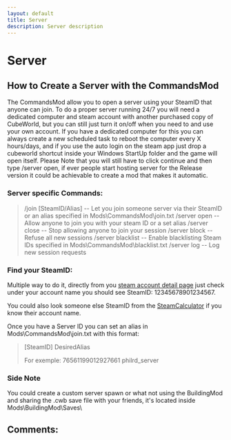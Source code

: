 ```yaml
---
layout: default
title: Server
description: Server description
---
```

# Server

## How to Create a Server with the CommandsMod

The CommandsMod allow you to open a server using your SteamID that anyone can join. To do a proper server running 24/7 you will need a dedicated computer and steam account with another purchased copy of CubeWorld, but you can still just turn it on/off when you need to and use your own account. If you have a dedicated computer for this you can always create a new scheduled task to reboot the computer every X hours/days, and if you use the auto login on the steam app just drop a cubeworld shortcut inside your Windows StartUp folder and the game will open itself. Please Note that you will still have to click continue and then type /server open, if ever people start hosting server for the Release version it could be achievable to create a mod that makes it automatic.

### Server specific Commands:

> /join \[SteamID/Alias\] -- Let you join someone server via their SteamID or an alias specified in Mods\CommandsMod\join.txt
> /server open -- Allow anyone to join you with your steam ID or a set alias
> /server close -- Stop allowing anyone to join your session
> /server block -- Refuse all new sessions
> /server blacklist -- Enable blacklisting Steam IDs specified in Mods\CommandsMod\blacklist.txt
> /server log -- Log new session requests

### Find your SteamID:

Multiple way to do it, directly from you [steam account detail page](https://store.steampowered.com/account/) just check under your account name you should see SteamID: 12345678901234567.

You could also look someone else SteamID from the [SteamCalculator](https://steamdb.info/calculator/) if you know their account name.

Once you have a Server ID you can set an alias in Mods\CommandsMod\join.txt with this format:

>\[SteamID\] DesiredAlias
>
>For exemple:
>76561199012927661 philrd_server

### Side Note

You could create a custom server spawn or what not using the BuildingMod and sharing the .cwb save file with your friends, it's located inside Mods\BuildingMod\Saves\

## Comments:

<script src="https://utteranc.es/client.js"
        repo="Paroyer/Comment" 
        issue-term="pathname"
        theme="github-dark"
        label="Comment"
        crossorigin="anonymous"
        async>
</script>  

